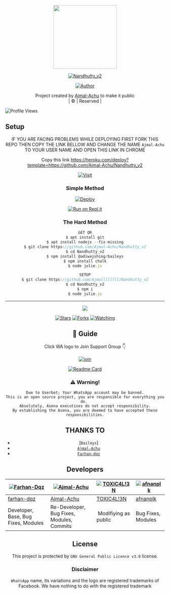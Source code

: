 
<div align="center">
  <img border-radius: 15px src="https://i.imgur.com/RwKAHYZ.jpeg" width="200" height="200"/>
  <p align="center">
<a href="#"><img title="Nandhutty_v2" src="https://img.shields.io/badge/Nandhutty_v2-green?colorA=%23ff0000&colorB=%23017e40&style=for-the-badge"></a>
</p>
  <p align="center">
<a href="https://github.com/Ajmal-Achu"><img title="Author" src="https://img.shields.io/badge/Author-Ajmal-Achu/Nandhutty_v2?color=blue&style=for-the-badge&logo=whatsapp"></a>
</p>
</div>
<p align="center">
Project created by <a href="https://github.com/Ajmal-Achu">Ajmal-Achu</a> to make it public
    <br>
       | © |
        Reserved |
    <br> 
</p>

![Profile Views](https://hits.seeyoufarm.com/api/count/incr/badge.svg?url=https://github.com/farhan-dqz/JulieMwol&title=Profile%20Views)

## Setup
<div align="center">

IF YOU ARE FACING PROBLEMS WHILE DEPLOYING
FIRST FORK THIS REPO
THEN COPY THE LINK BELLOW AND CHANGE THE NAME `Ajmal-Achu` TO YOUR USER NAME AND OPEN THIS LINK IN CHROME

Copy this link https://heroku.com/deploy?template=https://github.com/Ajmal-Achu/Nandhutty_v2
</p>


[![Visit](https://i.imgur.com/A6rxBdq.jpeg)](https://61dd66edc10ff.site123.me) 
  
### Simple Method
  
[![Deploy](https://www.herokucdn.com/deploy/button.svg)](https://heroku.com/deploy?template=https://github.com/shibi123456/Nandhutty_v2) 
  
[![Run on Repl.it](https://repl.it/badge/github/quiec/whatsAlfa)](https://replit.com/@Farhandqz/JulieMwol)
  
### The Hard Method
```js
GET QR
$ apt install git
$ apt install nodejs --fix-missing
$ git clone https://github.com/Ajmal-Achu/Nandhutty_v2
$ cd Nandhutty_v2
$ npm install @adiwajshing/baileys
$ npm install chalk
$ node julie.js
```
      
```js
SETUP
$ git clone https://github.com/Ajmallllllll/Nandhutty_v2
$ cd Nandhutty_v2
$ npm i
$ node julie.js
```

----

  <p align="center">
  <a href="httsp://github.com/farhan-dqz/JulieMwol">
    
<a href="https://github.com/farhan-dqz/followers">
<img src="https://img.shields.io/github/repo-size/farhan-dqz/Julie-Mwol?color=green&label=Repo%20total%20size&style=plastic">
<p align="center">
<a href="https://github.com/farhan-dqz/followers"
<img title="Followers" src="https://img.shields.io/github/followers/farhan-dqz?color=blue&style=flat-square"></a>
<a href="https://github.com/farhan-dqz/JulieMwol/stargazers/"><img title="Stars" src="https://img.shields.io/github/stars/farhan-dqz/JulieMwol?color=blue&style=flat-square"></a>
<a href="https://github.com/farhan-dqz/JulieMwol/network/members"><img title="Forks" src="https://img.shields.io/github/forks/farhan-dqz/JulieMwol?color=blue&style=flat-square"></a>
<a href="https://github.com/farhan-dqz/JulieMwol/watchers"><img title="Watching" src="https://img.shields.io/github/watchers/farhan-dqz/JulieMwol?label=Watchers&color=blue&style=flat-square"></a>
</p>

## 📢 Guide
Click WA logo to Join Support Group 👇
    <br>
<br>
  [![join](https://github.com/Alien-alfa/PublicBot/blob/main/wlogo.svg.png)](https://chat.whatsapp.com/DsWqJWHRxgU16kvxFvLYL6)
  <div align="center">
       
  [![Readme Card](https://github-readme-stats.vercel.app/api/pin/?username=Ajmal-Achu&repo=Nandhutty_v2&theme=nightowl)](https://github.com/Ajmal-Achu/Nandhutty_v2)
  </div>
    
### ⚠️ Warning! 
```
Due to Userbot; Your WhatsApp account may be banned.
This is an open source project, you are responsible for everything you do. 
Absolutely, Asena executives do not accept responsibility.
By establishing the Asena, you are deemed to have accepted these responsibilities.
```

## THANKS TO
* [`Baileys`]
* [`Ajmal-Achu`](github.com/Ajmal-Achu)
* [`Farhan-dqz`](github.com/Farhan-dqz)

## Developers
  <div align="center">
    
  [![Farhan-Dqz](https://github.com/farhan-dqz.png?size=100)](https://github.com/farhan-dqz) | [![Ajmal-Achu](https://github.com/Ajmal-Achu.png?size=100)](https://github.com/TOXIC-DEVIL) |  [![TOXIC4L!3N](https://github.com/Alien-alfa.png?size=100)](https://github.com/AI-VIKI) | [![afnanplk](https://github.com/afnanplk.png?size=100)](https://github.com/afnanplk) 
----|----|----|----
[farhan-dqz](https://github.com/farhan-dqz) | [Ajmal-Achu](https://github.com/Ajmal-Achu) | [TOXIC4L!3N](https://github.com/AI-VIKI) | [afnanplk](https://github.com/afnanplk) 
Developer, Base, Bug Fixes, Modules| Re-Developer, Bug Fixes, Modules, Commits |  Modifiying  as   public | Bug Fixes, Modules 
  </div>
    


## License
This project is protected by `GNU General Public Licence v3.0` license.

### Disclaimer
`WhatsApp` name, its variations and the logo are registered trademarks of Facebook. We have nothing to do with the registered trademark
